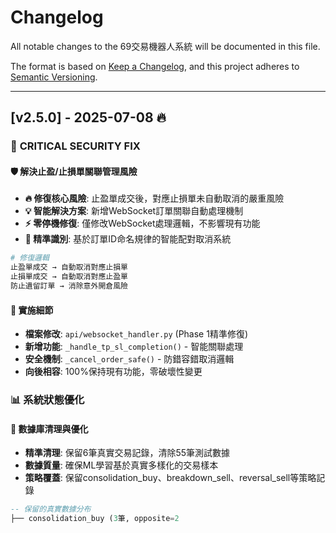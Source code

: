 # Changelog

All notable changes to the 69交易機器人系統 will be documented in this file.

The format is based on [Keep a Changelog](https://keepachangelog.com/en/1.0.0/),
and this project adheres to [Semantic Versioning](https://semver.org/spec/v2.0.0.html).

---

## [v2.5.0] - 2025-07-08 🔥 

### 🚨 **CRITICAL SECURITY FIX**

#### **🛡️ 解決止盈/止損單關聯管理風險**
- **🔥 修復核心風險**: 止盈單成交後，對應止損單未自動取消的嚴重風險
- **💡 智能解決方案**: 新增WebSocket訂單關聯自動處理機制
- **⚡ 零停機修復**: 僅修改WebSocket處理邏輯，不影響現有功能
- **🎯 精準識別**: 基於訂單ID命名規律的智能配對取消系統

```python
# 修復邏輯
止盈單成交 → 自動取消對應止損單
止損單成交 → 自動取消對應止盈單  
防止遺留訂單 → 消除意外開倉風險
```

#### **🔧 實施細節**
- **檔案修改**: `api/websocket_handler.py` (Phase 1精準修復)
- **新增功能**: `_handle_tp_sl_completion()` - 智能關聯處理
- **安全機制**: `_cancel_order_safe()` - 防錯容錯取消邏輯
- **向後相容**: 100%保持現有功能，零破壞性變更

### 📊 **系統狀態優化**

#### **🧹 數據庫清理與優化**  
- **精準清理**: 保留6筆真實交易記錄，清除55筆測試數據
- **數據質量**: 確保ML學習基於真實多樣化的交易樣本
- **策略覆蓋**: 保留consolidation_buy、breakdown_sell、reversal_sell等策略記錄

```sql
-- 保留的真實數據分布
├── consolidation_buy (3筆, opposite=2
